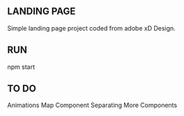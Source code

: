 ## LANDING PAGE

Simple landing page project coded from adobe xD Design.

## RUN

npm start

## TO DO

Animations
Map Component
Separating More Components
